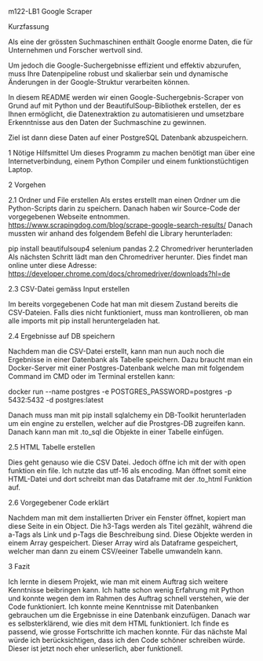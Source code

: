 m122-LB1
Google Scraper

Kurzfassung

Als eine der grössten Suchmaschinen enthält Google enorme Daten, die für Unternehmen und Forscher wertvoll sind.

Um jedoch die Google-Suchergebnisse effizient und effektiv abzurufen, muss Ihre Datenpipeline robust und skalierbar sein und dynamische Änderungen in der Google-Struktur verarbeiten können.

In diesem README werden wir einen Google-Suchergebnis-Scraper von Grund auf mit Python und der BeautifulSoup-Bibliothek erstellen, der es Ihnen ermöglicht, die Datenextraktion zu automatisieren und umsetzbare Erkenntnisse aus den Daten der Suchmaschine zu gewinnen.

Ziel ist dann diese Daten auf einer PostgreSQL Datenbank abzuspeichern.

1 Nötige Hilfsmittel Um dieses Programm zu machen benötigt man über eine Internetverbindung, einem Python Compiler und einem funktionstüchtigen Laptop.

2 Vorgehen

2.1 Ordner und File erstellen Als erstes erstellt man einen Ordner um die Python-Scripts darin zu speichern. Danach haben wir Source-Code der vorgegebenen Webseite entnommen. https://www.scrapingdog.com/blog/scrape-google-search-results/ Danach mussten wir anhand des folgendem Befehl die Library herunterladen:

pip install beautifulsoup4 selenium pandas
2.2 Chromedriver herunterladen Als nächsten Schritt lädt man den Chromedriver herunter. Dies findet man online unter diese Adresse: https://developer.chrome.com/docs/chromedriver/downloads?hl=de

2.3 CSV-Datei gemäss Input erstellen

Im bereits vorgegebenen Code hat man mit diesem Zustand bereits die CSV-Dateien. Falls dies nicht funktioniert, muss man kontrollieren, ob man alle imports mit pip install heruntergeladen hat.

2.4 Ergebnisse auf DB speichern

Nachdem man die CSV-Datei erstellt, kann man nun auch noch die Ergebnisse in einer Datenbank als Tabelle speichern. Dazu braucht man ein Docker-Server mit einer Postgres-Datenbank welche man mit folgendem Command im CMD oder im Terminal erstellen kann:

docker run --name postgres -e POSTGRES_PASSWORD=postgres -p 5432:5432 -d postgres:latest

Danach muss man mit pip install sqlalchemy ein DB-Toolkit herunterladen um ein engine zu erstellen, welcher auf die Prostgres-DB zugreifen kann. Danach kann man mit .to_sql die Objekte in einer Tabelle einfügen.

2.5 HTML Tabelle erstellen

Dies geht genauso wie die CSV Datei. Jedoch öffne ich mit der with open funktion ein file. Ich nutzte das utf-16 als encoding. Man öffnet somit eine HTML-Datei und dort schreibt man das Dataframe mit der .to_html Funktion auf.

2.6 Vorgegebener Code erklärt

Nachdem man mit dem installierten Driver ein Fenster öffnet, kopiert man diese Seite in ein Object. Die h3-Tags werden als Titel gezählt, während die a-Tags als Link und p-Tags die Beschreibung sind. Diese Objekte werden in einem Array gespeichert. Dieser Array wird als Dataframe gespeichert, welcher man dann zu einem CSV/eeiner Tabelle umwandeln kann.

3 Fazit

Ich lernte in diesem Projekt, wie man mit einem Auftrag sich weitere Kenntnisse beibringen kann. Ich hatte schon wenig Erfahrung mit Python und konnte wegen dem im Rahmen des Auftrag schnell verstehen, wie der Code funktioniert. Ich konnte meine Kenntnisse mit Datenbanken gebrauchen um die Ergebnisse in eine Datenbank einzufügen. Danach war es selbsterklärend, wie dies mit dem HTML funktioniert. Ich finde es passend, wie grosse Fortschritte ich machen konnte. Für das nächste Mal würde ich berücksichtigen, dass ich den Code schöner schreiben würde. Dieser ist jetzt noch eher unleserlich, aber funktionell.